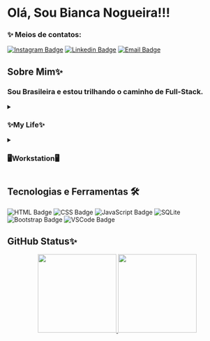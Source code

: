 # Olá, Sou Bianca Nogueira!!!
### ✨ Meios de contatos:
[![Instagram Badge](https://img.shields.io/badge/Instagram-E4405F?style=for-the-badge&logo=instagram&logoColor=white)](https://www.instagram.com/bibi.brave/)
[![Linkedin Badge](https://img.shields.io/badge/LinkedIn-0077B5?style=for-the-badge&logo=linkedin&logoColor=white)]()
[![Email Badge](https://img.shields.io/badge/Gmail-D14836?style=for-the-badge&logo=gmail&logoColorwhite)]()

## Sobre Mim✨
### Sou Brasileira e estou trilhando o caminho de Full-Stack.
<details>
    <summary><h3>
     ✨My Life✨</h3></summary>
            <p>
 Não lembro exatamente quando entrei neste mundo, mas a cada dia mais me encanto. Meu conhecimento é aumentado constantemente e a cada bug que acontece uma risada é gerada, sendo que quando resolvido o problema um sorriso surgi e sempre é acompanhado do aprendizado. No momento estou a realizar um curso de Programação Web que trabalha tanto Front-end quanto Back-end. Aos poucos estou a trilhar a minha história.
 </p></details>
<details>
    <summary><h3>
     🖥️Workstation🖥️</h3></summary> 
        <ul>
            <b>SO:</b> Dual Boot(Windows 10 & Ubuntu)</br>
            <b>Code Editor:</b> VSCode.</br>
            <b>CPU:</b> E5-2640v3</br>
            <b>RAM:</b> 32Gb DDR4</br>
            <b>GPU:</b> GTX 1070 8Gb</br>
        </ul>
</details>

## Tecnologias e Ferramentas 🛠️
![HTML Badge](https://img.shields.io/badge/HTML5-E34F26?style=for-the-badge&logo=html5&logoColor=white)
![CSS Badge](https://img.shields.io/badge/CSS3-1572B6?style=for-the-badge&logo=css3&logoColor=white)
![JavaScript Badge](https://img.shields.io/badge/JavaScript-323330?style=for-the-badge&logo=javascript&logoColor=F7DF1E)
![SQLite](https://img.shields.io/badge/sqlite-%2307405e.svg?style=for-the-badge&logo=sqlite&logoColor=white)
![Bootstrap Badge](https://img.shields.io/badge/Bootstrap-563D7C?style=for-the-badge&logo=bootstrap&logoColor=white)
![VSCode Badge](https://img.shields.io/badge/VSCode-0078D4?style=for-the-badge&logo=visual%20studio%20code&logoColor=white)

## GitHub Status✨
    
  <div align="center">
  <a href="https://github.com/BibiBrave">
  <img height="180em" src="https://github-readme-stats.vercel.app/api?username=BibiBrave&show_icons=true&theme=dracula&include_all_commits=true&count_private=true"/>
  <img height="180em" src="https://github-readme-stats.vercel.app/api/top-langs/?username=BibiBrave&layout=compact&langs_count=7&theme=dracula"/>
</div>
